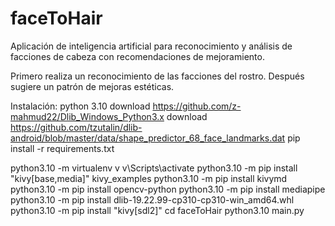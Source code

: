 # faceToHair

Aplicación de inteligencia artificial para reconocimiento y análisis de facciones de cabeza con recomendaciones de mejoramiento.

Primero realiza un reconocimiento de las facciones del rostro.
Después sugiere un patrón de mejoras estéticas.

Instalación:
python 3.10
download https://github.com/z-mahmud22/Dlib_Windows_Python3.x
download https://github.com/tzutalin/dlib-android/blob/master/data/shape_predictor_68_face_landmarks.dat
pip install -r requirements.txt

python3.10 -m virtualenv v
v\Scripts\activate
python3.10 -m pip install "kivy[base,media]" kivy_examples
python3.10 -m pip install kivymd
python3.10 -m pip install opencv-python
python3.10 -m pip install mediapipe
python3.10 -m pip install dlib-19.22.99-cp310-cp310-win_amd64.whl
python3.10 -m pip install "kivy[sdl2]"
cd faceToHair
python3.10 main.py
